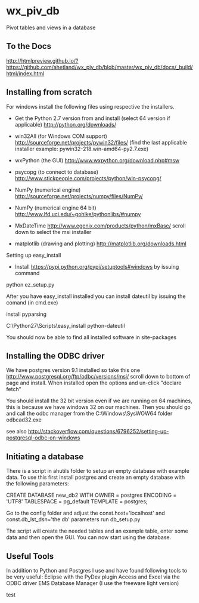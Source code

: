 wx_piv_db
=========

Pivot tables and views in a database

To the Docs
-----------
http://htmlpreview.github.io/?https://github.com/ahetland/wx_piv_db/blob/master/wx_piv_db/docs/_build/html/index.html


Installing from scratch
-----------------------
For windows install the following files using respective the installers. 

+ Get the Python 2.7 version from and install (select 64 version if applicable) http://python.org/downloads/

+ win32All (for Windows COM support) http://sourceforge.net/projects/pywin32/files/ (find the last applicable installer example: pywin32-218.win-amd64-py2.7.exe)

+ wxPython (the GUI) http://www.wxpython.org/download.php#msw

+ psycopg (to connect to database) http://www.stickpeople.com/projects/python/win-psycopg/

+ NumPy (numerical engine) http://sourceforge.net/projects/numpy/files/NumPy/

+ NumPy (numerical engine 64 bit) http://www.lfd.uci.edu/~gohlke/pythonlibs/#numpy

+ MxDateTime  http://www.egenix.com/products/python/mxBase/ scroll down to select the msi installer

+ matplotlib (drawing and plotting) http://matplotlib.org/downloads.html

Setting up easy_install

+ Install https://pypi.python.org/pypi/setuptools#windows by issuing command 

python ez_setup.py

After you have easy_install installed you can install dateutil by issuing the comand (in cmd.exe)

install pyparsing

C:\Python27\Scripts\easy_install python-dateutil

You should now be able to find all installed software in site-packages

Installing the ODBC driver
--------------------------

We have postgres version 9.1 installed so take this one http://www.postgresql.org/ftp/odbc/versions/msi/
scroll down to bottom of page and install. When installed open the options and un-click "declare fetch"

You should install the 32 bit version even if we are running on 64 machines, this is because we have windows 32 on
our machines. Then you should go and call the odbc manager from the C:\Windows\SysWOW64 folder odbcad32.exe

see also http://stackoverflow.com/questions/6796252/setting-up-postgresql-odbc-on-windows

Initiating a database
---------------------
There is a script in ahutils folder to setup an empty database with example data. To use this first
install postgres and create an empty database with the following parameters:

CREATE DATABASE new_db2
  WITH OWNER = postgres
    ENCODING = 'UTF8'
    TABLESPACE = pg_default
    TEMPLATE = postgres;
    
Go to the config folder and adjust the const.host='localhost' and const.db_lst_dsn='the db' parameters
run db_setup.py

The script will create the needed tables and an example table, enter some data and then open the GUI. You can now start using the database.

Useful Tools
------------
In addition to Python and Postgres I use and have found following tools to be very useful:
Eclipse with the PyDev plugin
Access and Excel via the ODBC driver
EMS Database Manager (I use the freeware light version)
 
test
